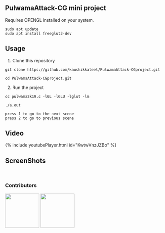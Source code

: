 ## PulwamaAttack-CG mini project

Requires OPENGL installed on your system.
```
sudo apt update
sudo apt install freeglut3-dev
```
## Usage

1. Clone this repository

```
git clone https://github.com/kaushikkateel/PulwamaAttack-CGproject.git

cd PulwamaAttack-CGproject.git
```

2. Run the project

```
cc pulwama2k19.c -lGL -lGLU -lglut -lm

./a.out

press 1 to go to the next scene 
press 2 to go to previous scene

```

## Video
{% include youtubePlayer.html id="KwtwVnzJZBo" %}


## ScreenShots

<img src="https://raw.githubusercontent.com/kaushikkateel/PulwamaAttack2019/master/images/2.PNG" alt="">
<img src="https://raw.githubusercontent.com/kaushikkateel/PulwamaAttack2019/master/images/3.PNG" alt="">
<img src="https://raw.githubusercontent.com/kaushikkateel/PulwamaAttack2019/master/images/4.PNG" alt="">
<img src="https://raw.githubusercontent.com/kaushikkateel/PulwamaAttack2019/master/images/5.png" alt="">
<img src="https://raw.githubusercontent.com/kaushikkateel/PulwamaAttack2019/master/images/1.PNG" alt="">

### Contributors

<p float="left">
  <a href="https://github.com/kaushikkateel"><img src="https://avatars3.githubusercontent.com/u/49521970?s=400&v=4" width="110" height="110" /></a>
  <a href="https://github.com/dushyanthprabhu"><img src="https://avatars3.githubusercontent.com/u/52596301?s=400&v=4" width="110" height="110" /></a>
</p>



